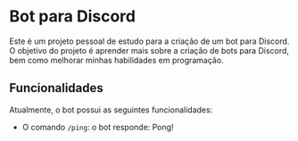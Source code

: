 <h1>Bot para Discord</h1>
<p>Este é um projeto pessoal de estudo para a criação de um bot para Discord. O objetivo do projeto é aprender mais sobre a criação de bots para Discord, bem como melhorar minhas habilidades em programação.</p>
<h2>Funcionalidades</h2>
<p>Atualmente, o bot possui as seguintes funcionalidades:</p>
<ul>
<li>O comando <code>/ping</code>: o bot responde: Pong!</li>
</ul>
